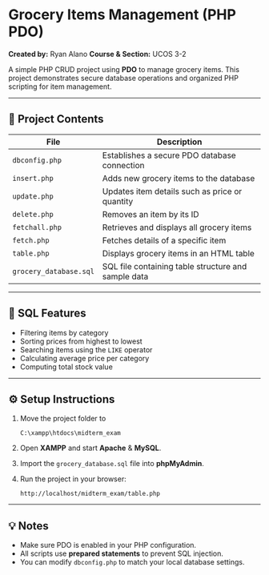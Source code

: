 # Grocery Items Management (PHP PDO)

**Created by:** Ryan Alano
**Course & Section:** UCOS 3-2

A simple PHP CRUD project using **PDO** to manage grocery items.
This project demonstrates secure database operations and organized PHP scripting for item management.

---

## 📁 Project Contents

| File                   | Description                                         |
| -----------------------| --------------------------------------------------- |
| `dbconfig.php`         | Establishes a secure PDO database connection        |
| `insert.php`           | Adds new grocery items to the database              |
| `update.php`           | Updates item details such as price or quantity      |
| `delete.php`           | Removes an item by its ID                           |
| `fetchall.php`         | Retrieves and displays all grocery items            |
| `fetch.php`            | Fetches details of a specific item                  |
| `table.php`            | Displays grocery items in an HTML table             |
| `grocery_database.sql` | SQL file containing table structure and sample data |

---

## 🧮 SQL Features

* Filtering items by category
* Sorting prices from highest to lowest
* Searching items using the `LIKE` operator
* Calculating average price per category
* Computing total stock value

---

## ⚙️ Setup Instructions

1. Move the project folder to

   ```
   C:\xampp\htdocs\midterm_exam
   ```
2. Open **XAMPP** and start **Apache** & **MySQL**.
3. Import the `grocery_database.sql` file into **phpMyAdmin**.
4. Run the project in your browser:

   ```
   http://localhost/midterm_exam/table.php
   ```

---

## 💡 Notes

* Make sure PDO is enabled in your PHP configuration.
* All scripts use **prepared statements** to prevent SQL injection.
* You can modify `dbconfig.php` to match your local database settings.

